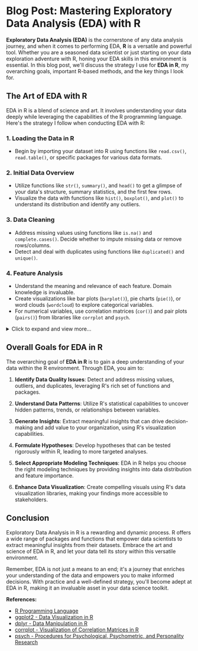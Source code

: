 # Blog Post: Mastering Exploratory Data Analysis (EDA) with R

**Exploratory Data Analysis (EDA)** is the cornerstone of any data analysis journey, and when it comes to performing EDA, **R** is a versatile and powerful tool. Whether you are a seasoned data scientist or just starting on your data exploration adventure with R, honing your EDA skills in this environment is essential. In this blog post, we'll discuss the strategy I use for **EDA in R**, my overarching goals, important R-based methods, and the key things I look for.

## The Art of EDA with R

EDA in R is a blend of science and art. It involves understanding your data deeply while leveraging the capabilities of the R programming language. Here's the strategy I follow when conducting EDA with R:

### 1. **Loading the Data in R**
   - Begin by importing your dataset into R using functions like `read.csv()`, `read.table()`, or specific packages for various data formats.

### 2. **Initial Data Overview**
   - Utilize functions like `str()`, `summary()`, and `head()` to get a glimpse of your data's structure, summary statistics, and the first few rows.
   - Visualize the data with functions like `hist()`, `boxplot()`, and `plot()` to understand its distribution and identify any outliers.

### 3. **Data Cleaning**
   - Address missing values using functions like `is.na()` and `complete.cases()`. Decide whether to impute missing data or remove rows/columns.
   - Detect and deal with duplicates using functions like `duplicated()` and `unique()`.

### 4. **Feature Analysis**
   - Understand the meaning and relevance of each feature. Domain knowledge is invaluable.
   - Create visualizations like bar plots (`barplot()`), pie charts (`pie()`), or word clouds (`wordcloud`) to explore categorical variables.
   - For numerical variables, use correlation matrices (`cor()`) and pair plots (`pairs()`) from libraries like `corrplot` and `psych`.

<details>
  <summary>Click to expand and view more...</summary>

### 5. **Data Distribution**
   - Explore the distribution of your target variable (if applicable) using functions like `table()` and visualize it with bar plots.
   - Investigate the distribution of independent variables with density plots (`density()`) and quantile-quantile plots (`qqnorm()`).

### 6. **Pattern Identification**
   - Look for patterns or trends in the data using functions like `plot()` and `ggplot2`. Time series plots (`ts.plot()`) can help identify seasonality or trends over time.
   - Apply clustering algorithms like K-means (`kmeans()`) to discover groups within the data.

### 7. **Hypothesis Testing**
   - If you have specific questions or hypotheses, conduct statistical tests such as t-tests (`t.test()`), ANOVA (`aov()`), or chi-squared tests (`chisq.test()`).
   - Utilize specialized packages like `stats`, `dplyr`, and `ggplot2` for these analyses.

### 8. **Visualization**
   - Continue to visualize the data using the `ggplot2` package, which offers extensive customization and flexibility for creating informative plots.
   - Pay attention to outliers, anomalies, or unexpected patterns, and use facets (`facet_grid()` and `facet_wrap()`) for multi-panel visualizations.

### 9. **Documentation**
   - Keep meticulous records of your EDA process using **R Markdown** or Jupyter notebooks. Document the steps you've taken, the insights you've gained, and the decisions you've made.
   - This documentation will prove invaluable when you return to the project or need to communicate your findings to others.

</details>

## Overall Goals for EDA in R

The overarching goal of **EDA in R** is to gain a deep understanding of your data within the R environment. Through EDA, you aim to:

1. **Identify Data Quality Issues**: Detect and address missing values, outliers, and duplicates, leveraging R's rich set of functions and packages.

2. **Understand Data Patterns**: Utilize R's statistical capabilities to uncover hidden patterns, trends, or relationships between variables.

3. **Generate Insights**: Extract meaningful insights that can drive decision-making and add value to your organization, using R's visualization capabilities.

4. **Formulate Hypotheses**: Develop hypotheses that can be tested rigorously within R, leading to more targeted analyses.

5. **Select Appropriate Modeling Techniques**: EDA in R helps you choose the right modeling techniques by providing insights into data distribution and feature importance.

6. **Enhance Data Visualization**: Create compelling visuals using R's data visualization libraries, making your findings more accessible to stakeholders.

## Conclusion

Exploratory Data Analysis in R is a rewarding and dynamic process. R offers a wide range of packages and functions that empower data scientists to extract meaningful insights from their datasets. Embrace the art and science of EDA in R, and let your data tell its story within this versatile environment.

Remember, EDA is not just a means to an end; it's a journey that enriches your understanding of the data and empowers you to make informed decisions. With practice and a well-defined strategy, you'll become adept at EDA in R, making it an invaluable asset in your data science toolkit.

**References:**
- [R Programming Language](https://www.r-project.org/)
- [ggplot2 - Data Visualization in R](https://ggplot2.tidyverse.org/)
- [dplyr - Data Manipulation in R](https://dplyr.tidyverse.org/)
- [corrplot - Visualization of Correlation Matrices in R](https://cran.r-project.org/web/packages/corrplot/index.html)
- [psych - Procedures for Psychological, Psychometric, and Personality Research](https://cran.r-project.org/web/packages/psych/index.html)
